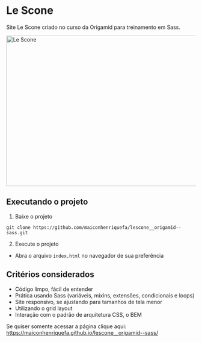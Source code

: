 # Le Scone

Site Le Scone criado no curso da Origamid para treinamento em Sass.

<img alt="Le Scone" src="./lescone.gif" width="650" height="400" />

## Executando o projeto

1. Baixe o projeto

```
git clone https://github.com/maiconhenriquefa/lescone__origamid--sass.git
```

2. Execute o projeto

- Abra o arquivo `index.html` no navegador de sua preferência

## Critérios considerados

- Código limpo, fácil de entender
- Prática usando Sass (variáveis, mixins, extensões, condicionais e loops)
- Site responsivo, se ajustando para tamanhos de tela menor
- Utilizando o grid layout
- Interação com o padrão de arquitetura CSS, o BEM

Se quiser somente acessar a página clique aqui:
https://maiconhenriquefa.github.io/lescone__origamid--sass/
